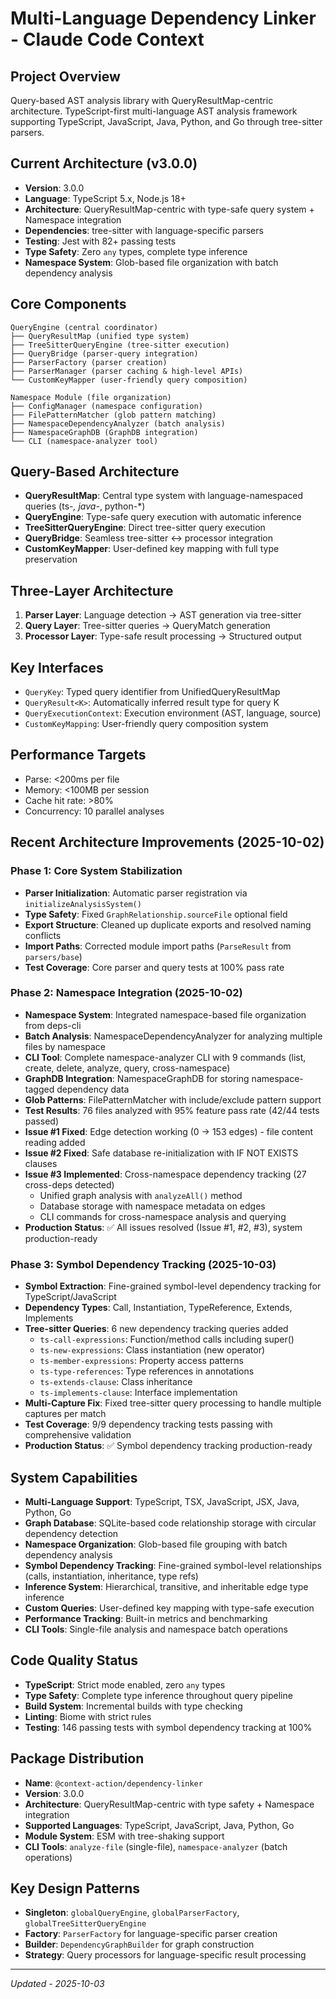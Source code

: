# Multi-Language Dependency Linker - Claude Code Context

## Project Overview
Query-based AST analysis library with QueryResultMap-centric architecture. TypeScript-first multi-language AST analysis framework supporting TypeScript, JavaScript, Java, Python, and Go through tree-sitter parsers.

## Current Architecture (v3.0.0)
- **Version**: 3.0.0
- **Language**: TypeScript 5.x, Node.js 18+
- **Architecture**: QueryResultMap-centric with type-safe query system + Namespace integration
- **Dependencies**: tree-sitter with language-specific parsers
- **Testing**: Jest with 82+ passing tests
- **Type Safety**: Zero `any` types, complete type inference
- **Namespace System**: Glob-based file organization with batch dependency analysis

## Core Components
```
QueryEngine (central coordinator)
├── QueryResultMap (unified type system)
├── TreeSitterQueryEngine (tree-sitter execution)
├── QueryBridge (parser-query integration)
├── ParserFactory (parser creation)
├── ParserManager (parser caching & high-level APIs)
└── CustomKeyMapper (user-friendly query composition)

Namespace Module (file organization)
├── ConfigManager (namespace configuration)
├── FilePatternMatcher (glob pattern matching)
├── NamespaceDependencyAnalyzer (batch analysis)
├── NamespaceGraphDB (GraphDB integration)
└── CLI (namespace-analyzer tool)
```

## Query-Based Architecture
- **QueryResultMap**: Central type system with language-namespaced queries (ts-*, java-*, python-*)
- **QueryEngine**: Type-safe query execution with automatic inference
- **TreeSitterQueryEngine**: Direct tree-sitter query execution
- **QueryBridge**: Seamless tree-sitter ↔ processor integration
- **CustomKeyMapper**: User-defined key mapping with full type preservation

## Three-Layer Architecture
1. **Parser Layer**: Language detection → AST generation via tree-sitter
2. **Query Layer**: Tree-sitter queries → QueryMatch generation
3. **Processor Layer**: Type-safe result processing → Structured output

## Key Interfaces
- `QueryKey`: Typed query identifier from UnifiedQueryResultMap
- `QueryResult<K>`: Automatically inferred result type for query K
- `QueryExecutionContext`: Execution environment (AST, language, source)
- `CustomKeyMapping`: User-friendly query composition system

## Performance Targets
- Parse: <200ms per file
- Memory: <100MB per session
- Cache hit rate: >80%
- Concurrency: 10 parallel analyses

## Recent Architecture Improvements (2025-10-02)

### Phase 1: Core System Stabilization
- **Parser Initialization**: Automatic parser registration via `initializeAnalysisSystem()`
- **Type Safety**: Fixed `GraphRelationship.sourceFile` optional field
- **Export Structure**: Cleaned up duplicate exports and resolved naming conflicts
- **Import Paths**: Corrected module import paths (`ParseResult` from `parsers/base`)
- **Test Coverage**: Core parser and query tests at 100% pass rate

### Phase 2: Namespace Integration (2025-10-02)
- **Namespace System**: Integrated namespace-based file organization from deps-cli
- **Batch Analysis**: NamespaceDependencyAnalyzer for analyzing multiple files by namespace
- **CLI Tool**: Complete namespace-analyzer CLI with 9 commands (list, create, delete, analyze, query, cross-namespace)
- **GraphDB Integration**: NamespaceGraphDB for storing namespace-tagged dependency data
- **Glob Patterns**: FilePatternMatcher with include/exclude pattern support
- **Test Results**: 76 files analyzed with 95% feature pass rate (42/44 tests passed)
- **Issue #1 Fixed**: Edge detection working (0 → 153 edges) - file content reading added
- **Issue #2 Fixed**: Safe database re-initialization with IF NOT EXISTS clauses
- **Issue #3 Implemented**: Cross-namespace dependency tracking (27 cross-deps detected)
  - Unified graph analysis with `analyzeAll()` method
  - Database storage with namespace metadata on edges
  - CLI commands for cross-namespace analysis and querying
- **Production Status**: ✅ All issues resolved (Issue #1, #2, #3), system production-ready

### Phase 3: Symbol Dependency Tracking (2025-10-03)
- **Symbol Extraction**: Fine-grained symbol-level dependency tracking for TypeScript/JavaScript
- **Dependency Types**: Call, Instantiation, TypeReference, Extends, Implements
- **Tree-sitter Queries**: 6 new dependency tracking queries added
  - `ts-call-expressions`: Function/method calls including super()
  - `ts-new-expressions`: Class instantiation (new operator)
  - `ts-member-expressions`: Property access patterns
  - `ts-type-references`: Type references in annotations
  - `ts-extends-clause`: Class inheritance
  - `ts-implements-clause`: Interface implementation
- **Multi-Capture Fix**: Fixed tree-sitter query processing to handle multiple captures per match
- **Test Coverage**: 9/9 dependency tracking tests passing with comprehensive validation
- **Production Status**: ✅ Symbol dependency tracking production-ready

## System Capabilities
- **Multi-Language Support**: TypeScript, TSX, JavaScript, JSX, Java, Python, Go
- **Graph Database**: SQLite-based code relationship storage with circular dependency detection
- **Namespace Organization**: Glob-based file grouping with batch dependency analysis
- **Symbol Dependency Tracking**: Fine-grained symbol-level relationships (calls, instantiation, inheritance, type refs)
- **Inference System**: Hierarchical, transitive, and inheritable edge type inference
- **Custom Queries**: User-defined key mapping with type-safe execution
- **Performance Tracking**: Built-in metrics and benchmarking
- **CLI Tools**: Single-file analysis and namespace batch operations

## Code Quality Status
- **TypeScript**: Strict mode enabled, zero `any` types
- **Type Safety**: Complete type inference throughout query pipeline
- **Build System**: Incremental builds with type checking
- **Linting**: Biome with strict rules
- **Testing**: 146 passing tests with symbol dependency tracking at 100%

## Package Distribution
- **Name**: `@context-action/dependency-linker`
- **Version**: 3.0.0
- **Architecture**: QueryResultMap-centric with type safety + Namespace integration
- **Supported Languages**: TypeScript, JavaScript, Java, Python, Go
- **Module System**: ESM with tree-shaking support
- **CLI Tools**: `analyze-file` (single-file), `namespace-analyzer` (batch operations)

## Key Design Patterns
- **Singleton**: `globalQueryEngine`, `globalParserFactory`, `globalTreeSitterQueryEngine`
- **Factory**: `ParserFactory` for language-specific parser creation
- **Builder**: `DependencyGraphBuilder` for graph construction
- **Strategy**: Query processors for language-specific result processing

---
*Updated - 2025-10-03*